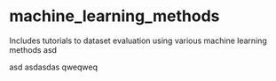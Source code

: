 # machine_learning_methods
Includes tutorials to dataset evaluation using various machine learning methods
asd

asd
asdasdas
qweqweq
